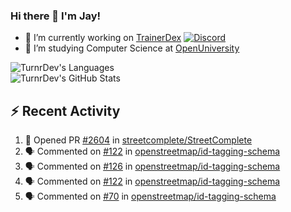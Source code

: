 ### Hi there 👋 I'm Jay!

- 🔭 I’m currently working on [TrainerDex](https://www.github.com/TrainerDex) [![Discord](https://discordapp.com/api/v6/guilds/364313717720219651/widget.png?style=shield)](http://discord.trainerdex.co.uk/)
- 🤔 I’m studying Computer Science at [OpenUniversity](http://www.open.ac.uk/courses/computing-it/degrees/bsc-computing-it-software-q62-soft)

![TurnrDev's Languages](https://github-readme-stats.vercel.app/api/top-langs/?username=TurnrDev&layout=compact&hide_border=true&title_color=1fa6aa&text_color=233247)
<br>
![TurnrDev's GitHub Stats](https://github-readme-stats.vercel.app/api?username=TurnrDev&show_icons=true&hide_border=true&count_private=true&include_all_commits=true&icon_color=1fa6aa&title_color=1fa6aa&text_color=233247)
<br>

## :zap: Recent Activity

<!--START_SECTION:activity-->
1. 💪 Opened PR [#2604](https://github.com/streetcomplete/StreetComplete/pull/2604) in [streetcomplete/StreetComplete](https://github.com/streetcomplete/StreetComplete)
2. 🗣 Commented on [#122](https://github.com/openstreetmap/id-tagging-schema/issues/122) in [openstreetmap/id-tagging-schema](https://github.com/openstreetmap/id-tagging-schema)
3. 🗣 Commented on [#126](https://github.com/openstreetmap/id-tagging-schema/issues/126) in [openstreetmap/id-tagging-schema](https://github.com/openstreetmap/id-tagging-schema)
4. 🗣 Commented on [#122](https://github.com/openstreetmap/id-tagging-schema/issues/122) in [openstreetmap/id-tagging-schema](https://github.com/openstreetmap/id-tagging-schema)
5. 🗣 Commented on [#70](https://github.com/openstreetmap/id-tagging-schema/issues/70) in [openstreetmap/id-tagging-schema](https://github.com/openstreetmap/id-tagging-schema)
<!--END_SECTION:activity-->
